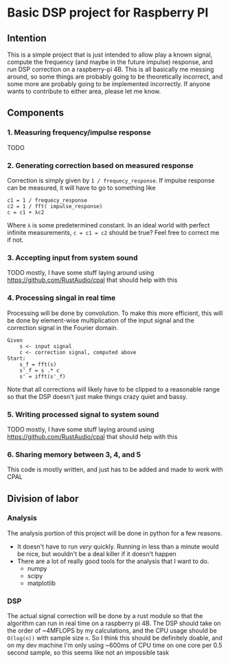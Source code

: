 # Basic DSP project for Raspberry PI #

## Intention ##

This is a simple project that is just intended to allow play a known signal,
compute the frequency (and maybe in the future impulse) response, and run DSP
correction on a raspberry-pi 4B. This is all basically me messing around, so
some things are probably going to be theoretically incorrect, and some more are
probably going to be implemented incorrectly. If anyone wants to contribute to
either area, please let me know.

## Components ##

### 1. Measuring frequency/impulse response ###

TODO

### 2. Generating correction based on measured response ###

Correction is simply given by `1 / frequecy_response`. If impulse response can
be measured, it will have to go to something like

```
c1 = 1 / frequecy_response
c2 = 1 / fft( impulse_response)
c = c1 + λc2
```

Where `λ` is some predetermined constant. In an ideal world with perfect infinite
measurements, `c = c1 = c2` should be true? Feel free to correct me if not.

### 3. Accepting input from system sound ###

TODO mostly, I have some stuff laying around using https://github.com/RustAudio/cpal
that should help with this

### 4. Processing singal in real time ###

Processing will be done by convolution. To make this more efficient, this will be
done by element-wise multiplication of the input signal and the correction
signal in the Fourier domain.

```
Given
    s <- input signal
    c <- correction signal, computed above
Start:
    s_f = fft(s)
    s'_f = s .* c
    s' = ifft(s'_f)
```

Note that all corrections will likely have to be clipped to a reasonable range
so that the DSP doesn't just make things crazy quiet and bassy.

### 5. Writing processed signal to system sound ###

TODO mostly, I have some stuff laying around using https://github.com/RustAudio/cpal
that should help with this

### 6. Sharing memory between 3, 4, and 5 ###

This code is mostly written, and just has to be added and made to work with CPAL

## Division of labor ##

### Analysis ###

The analysis portion of this project will be done in python for a few reasons.

- It doesn't have to run _very_ quickly. Running in less than a minute would be
nice, but wouldn't be a deal killer if it doesn't happen
- There are a lot of really good tools for the analysis that I want to do.
    * numpy
    * scipy
    * matplotlib

### DSP ###

The actual signal correction will be done by a rust module so that the algorithm
can run in real time on a raspberry pi 4B. The DSP should take on the order of
~4MFLOPS by my calculations, and the CPU usage should be `O(log(n))`  with sample
size `n`. So I think this should be definitely doable, and on my dev machine
I'm only using ~600ms of CPU time on one core per 0.5 second sample, so this
seems like not an impossible task
